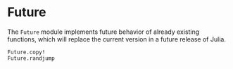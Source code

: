 # Future

The `Future` module implements future behavior of already existing functions, which will replace the current version in a future release of Julia.

```@docs
Future.copy!
Future.randjump
```